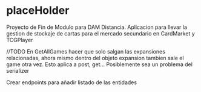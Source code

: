 # placeHolder
Proyecto de Fin de Modulo para DAM Distancia.
Aplicacion para llevar la gestion de stockaje de cartas para el mercado secundario en CardMarket y TCGPlayer



//TODO
En GetAllGames hacer que solo salgan las expansiones relacionadas, ahora mismo dentro del objeto expansion tambien sale el game otra vez. Esto aplica a post, get... Posiblemente sea un problema del serializer

Crear endpoints para añadir listado de las entidades